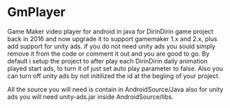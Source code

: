 # GmPlayer
Game Maker video player for android in java for DirinDirin game project back in 2016 and now upgrade it to support gamemaker 1.x and 2.x, plus add support for unity ads.
if you do not need unity ads you sould simply remove it from the code or comment it out and you are good to go.
By default i setup the project to after play each DirinDirin daily animation played start ads, to turn it of just set auto play parameter to false.
Also you can turn off unity ads by not initilized the id at the begiing of your project.

All the source you will need is contain in AndroidSource/Java also for unity ads you will need unity-ads.jar inside AndroidSource/libs.
